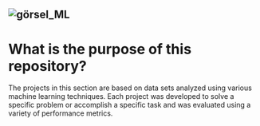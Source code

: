 ![görsel_ML](https://github.com/kerempurcek00/Machine_Learning_Projects/assets/82829270/8536e16b-85e1-4072-8ced-99f33884c491)
------------------------------------------------------------------------------------------------------------------------------------------------------------------------------------------
# What is the purpose of this repository?
The projects in this section are based on data sets analyzed using various machine learning techniques. Each project was developed to solve a specific problem or accomplish a specific task and was evaluated using a variety of performance metrics.
